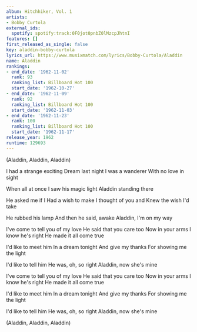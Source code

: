 ```yaml
---
album: Hitchhiker, Vol. 1
artists:
- Bobby Curtola
external_ids:
  spotify: spotify:track:0F0jot0pnbZ0lMzcpJhtnI
features: []
first_released_as_single: false
key: aladdin-bobby-curtola
lyrics_url: https://www.musixmatch.com/lyrics/Bobby-Curtola/Aladdin
name: Aladdin
rankings:
- end_date: '1962-11-02'
  rank: 93
  ranking_list: Billboard Hot 100
  start_date: '1962-10-27'
- end_date: '1962-11-09'
  rank: 92
  ranking_list: Billboard Hot 100
  start_date: '1962-11-03'
- end_date: '1962-11-23'
  rank: 100
  ranking_list: Billboard Hot 100
  start_date: '1962-11-17'
release_year: 1962
runtime: 129693
---
```

(Aladdin, Aladdin, Aladdin)

I had a strange exciting
Dream last night
I was a wanderer
With no love in sight

When all at once
I saw his magic light
Aladdin standing there

He asked me if I
Had a wish to make
I thought of you and
Knew the wish I'd take

He rubbed his lamp
And then he said, awake
Aladdin, I'm on my way

I've come to tell you of my love
He said that you care too
Now in your arms
I know he's right
He made it all come true

I'd like to meet him
In a dream tonight
And give my thanks
For showing me the light

I'd like to tell him
He was, oh, so right
Aladdin, now she's mine

I've come to tell you of my love
He said that you care too
Now in your arms
I know he's right
He made it all come true

I'd like to meet him
In a dream tonight
And give my thanks
For showing me the light

I'd like to tell him
He was, oh, so right
Aladdin, now she's mine

(Aladdin, Aladdin, Aladdin)
